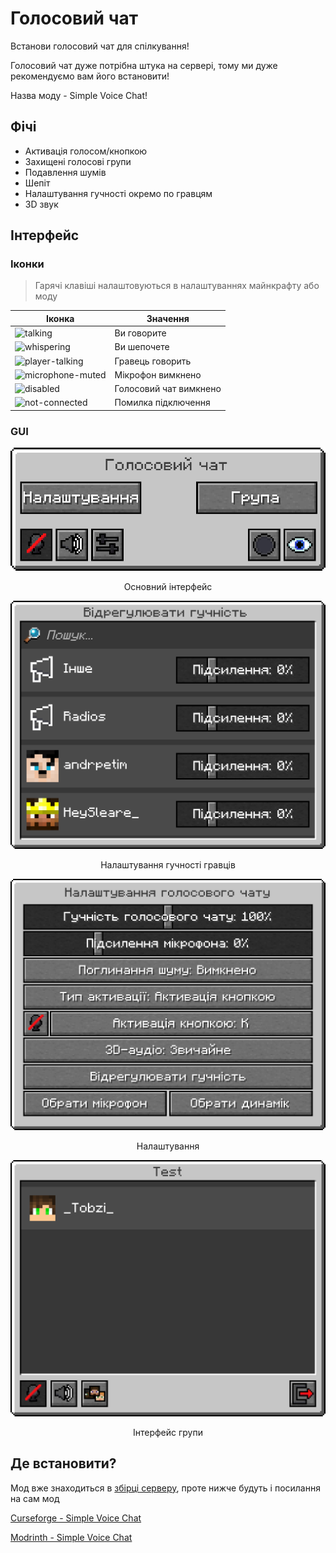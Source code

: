 # Голосовий чат

Встанови голосовий чат для спілкування!

Голосовий чат дуже потрібна штука на сервері, тому ми дуже рекомендуємо вам його встановити!

Назва моду - Simple Voice Chat!

## Фічі

- Активація голосом/кнопкою
- Захищені голосові групи
- Подавлення шумів
- Шепіт
- Налаштування гучності окремо по гравцям
- 3D звук

## Інтерфейс

### Іконки

> Гарячі клавіші налаштовуються в налаштуваннях майнкрафту або моду

| Іконка | Значення |
| -- | -- |
| <img src="/images/mechanics/voice-chat/voice-chat-talking.png" alt="talking" class="img-mechanics-voice-chat-icon"></img> | Ви говорите  |
| <img src="/images/mechanics/voice-chat/voice-chat-whispering.png" alt="whispering" class="img-mechanics-voice-chat-icon"></img> | Ви шепочете |
| <img src="/images/mechanics/voice-chat/voice-chat-player-talking.png" alt="player-talking" class="img-mechanics-voice-chat-icon"></img> | Гравець говорить |
| <img src="/images/mechanics/voice-chat/voice-chat-microphone-muted.png" alt="microphone-muted" class="img-mechanics-voice-chat-icon"></img> | Мікрофон вимкнено |
| <img src="/images/mechanics/voice-chat/voice-chat-disabled.png" alt="disabled" class="img-mechanics-voice-chat-icon"></img> | Голосовий чат вимкнено |
| <img src="/images/mechanics/voice-chat/voice-chat-not-connected.png" alt="not-connected" class="img-mechanics-voice-chat-icon"></img> | Помилка підключення |

### GUI

<center>
<img src="/public/images/mechanics/voice-chat/voice-chat-main-gui.png" alt="main-gui" class="img-mechanics-voice-chat-gui"></img>

Основний інтерфейс
</center>

<center>
<img src="/public/images/mechanics/voice-chat/voice-chat-players-volume-gui.png" alt="players-volume" class="img-mechanics-voice-chat-gui"></img>

Налаштування гучності гравців
</center>

<center>
<img src="/public/images/mechanics/voice-chat/voice-chat-settings-gui.png" alt="settings-gui" class="img-mechanics-voice-chat-gui"></img>

Налаштування
</center>

<center>
<img src="/public/images/mechanics/voice-chat/voice-chat-group-gui.png" alt="group-gui" class="img-mechanics-voice-chat-gui"></img>

Інтерфейс групи
</center>

## Де встановити?

Мод вже знаходиться в [збірці серверу](/get-started/modpack.md), проте нижче будуть і посилання на сам мод

[Curseforge - Simple Voice Chat](https://www.curseforge.com/minecraft/mc-mods/simple-voice-chat)

[Modrinth - Simple Voice Chat](https://modrinth.com/plugin/simple-voice-chat)
